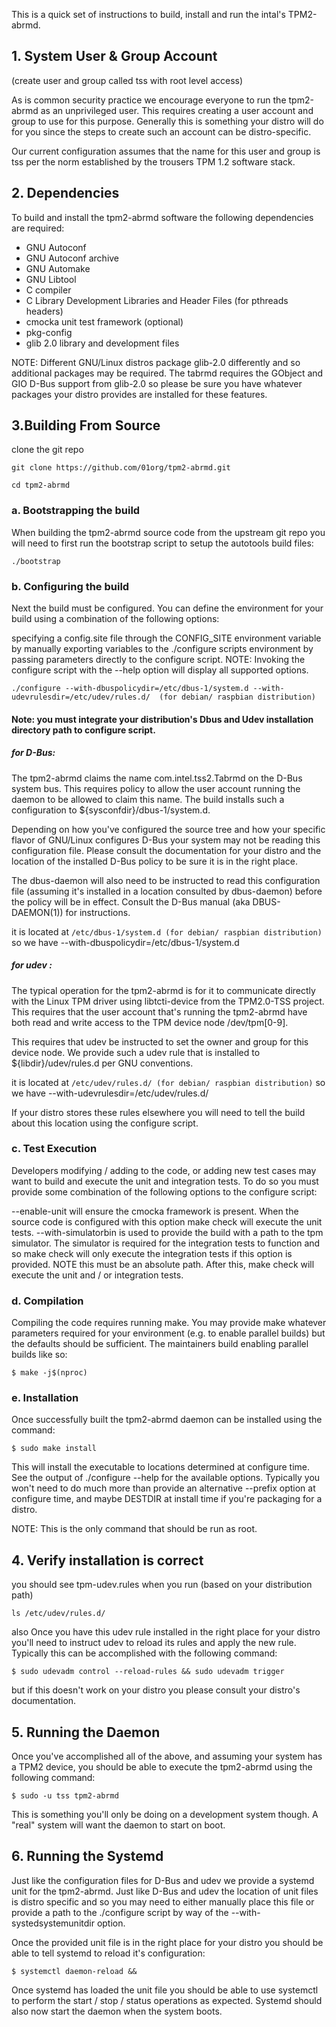 This is a quick set of instructions to build, install and run the intal's TPM2-abrmd.

## 1. System User & Group Account 

(create user and group called tss with root level access)

As is common security practice we encourage everyone to run the tpm2-abrmd as an unprivileged user. This requires creating a user account and group to use for this purpose. Generally this is something your distro will do for you since the steps to create such an account can be distro-specific.

Our current configuration assumes that the name for this user and group is tss per the norm established by the trousers TPM 1.2 software stack.

## 2. Dependencies

To build and install the tpm2-abrmd software the following dependencies are required:

- GNU Autoconf
- GNU Autoconf archive
- GNU Automake
- GNU Libtool
- C compiler
- C Library Development Libraries and Header Files (for pthreads headers)
- cmocka unit test framework (optional)
- pkg-config
- glib 2.0 library and development files

NOTE: Different GNU/Linux distros package glib-2.0 differently and so additional packages may be required. The tabrmd requires the GObject and GIO D-Bus support from glib-2.0 so please be sure you have whatever packages your distro provides are installed for these features.


## 3.Building From Source

clone the git repo

```
git clone https://github.com/01org/tpm2-abrmd.git

cd tpm2-abrmd
```
### a. Bootstrapping the build

When building the tpm2-abrmd source code from the upstream git repo you will need to first run the bootstrap script to setup the autotools build files:

```
./bootstrap
```
### b. Configuring the build

Next the build must be configured. You can define the environment for your build using a combination of the following options:

specifying a config.site file through the CONFIG_SITE environment variable
by manually exporting variables to the ./configure scripts environment
by passing parameters directly to the configure script.
NOTE: Invoking the configure script with the --help option will display all supported options.

```
./configure --with-dbuspolicydir=/etc/dbus-1/system.d --with-udevrulesdir=/etc/udev/rules.d/  (for debian/ raspbian distribution)
```
#### Note: you must integrate your distribution's  Dbus and Udev installation directory path to configure script.

##### for D-Bus: 
The tpm2-abrmd claims the name com.intel.tss2.Tabrmd on the D-Bus system bus. This requires policy to allow the user account running the daemon to be allowed to claim this name. The build installs such a configuration to ${sysconfdir}/dbus-1/system.d.

Depending on how you've configured the source tree and how your specific flavor of GNU/Linux configures D-Bus your system may not be reading this configuration file. Please consult the documentation for your distro and the location of the installed D-Bus policy to be sure it is in the right place.

The dbus-daemon will also need to be instructed to read this configuration file (assuming it's installed in a location consulted by dbus-daemon) before the policy will be in effect. Consult the D-Bus manual (aka DBUS-DAEMON(1)) for instructions.
 
it is located at ```/etc/dbus-1/system.d (for debian/ raspbian distribution)``` so we have --with-dbuspolicydir=/etc/dbus-1/system.d

##### for udev : 
The typical operation for the tpm2-abrmd is for it to communicate directly with the Linux TPM driver using libtcti-device from the TPM2.0-TSS project. This requires that the user account that's running the tpm2-abrmd have both read and write access to the TPM device node /dev/tpm[0-9].

This requires that udev be instructed to set the owner and group for this device node. We provide such a udev rule that is installed to ${libdir}/udev/rules.d per GNU conventions.
 
it is located at ```/etc/udev/rules.d/ (for debian/ raspbian distribution)``` so we have --with-udevrulesdir=/etc/udev/rules.d/

If your distro stores these rules elsewhere you will need to tell the build about this location using the configure script.

### c. Test Execution

Developers modifying / adding to the code, or adding new test cases may want to build and execute the unit and integration tests. To do so you must provide some combination of the following options to the configure script:

--enable-unit will ensure the cmocka framework is present. When the source code is configured with this option make check will execute the unit tests.
--with-simulatorbin is used to provide the build with a path to the tpm simulator. The simulator is required for the integration tests to function and so make check will only execute the integration tests if this option is provided. NOTE this must be an absolute path.
After this, make check will execute the unit and / or integration tests.

### d. Compilation

Compiling the code requires running make. You may provide make whatever parameters required for your environment (e.g. to enable parallel builds) but the defaults should be sufficient. The maintainers build enabling parallel builds like so:
```
$ make -j$(nproc)
```
### e. Installation

Once successfully built the tpm2-abrmd daemon can be installed using the command:
```
$ sudo make install
```
This will install the executable to locations determined at configure time. See the output of ./configure --help for the available options. Typically you won't need to do much more than provide an alternative --prefix option at configure time, and maybe DESTDIR at install time if you're packaging for a distro.

NOTE: This is the only command that should be run as root.


## 4. Verify installation is correct 

you should see tpm-udev.rules when you run (based on your distribution path)

```
ls /etc/udev/rules.d/ 
```
also Once you have this udev rule installed in the right place for your distro you'll need to instruct udev to reload its rules and apply the new rule. Typically this can be accomplished with the following command:

```
$ sudo udevadm control --reload-rules && sudo udevadm trigger
```
but if this doesn't work on your distro you please consult your distro's documentation.

## 5. Running the Daemon

Once you've accomplished all of the above, and assuming your system has a TPM2 device, you should be able to execute the tpm2-abrmd using the following command:

```
$ sudo -u tss tpm2-abrmd
```
This is something you'll only be doing on a development system though. A "real" system will want the daemon to start on boot.

## 6. Running the Systemd

Just like the configuration files for D-Bus and udev we provide a systemd unit for the tpm2-abrmd. Just like D-Bus and udev the location of unit files is distro specific and so you may need to either manually place this file or provide a path to the ./configure script by way of the --with-systedsystemunitdir option.

Once the provided unit file is in the right place for your distro you should be able to tell systemd to reload it's configuration:

```
$ systemctl daemon-reload &&
```
Once systemd has loaded the unit file you should be able to use systemctl to perform the start / stop / status operations as expected. Systemd should also now start the daemon when the system boots.